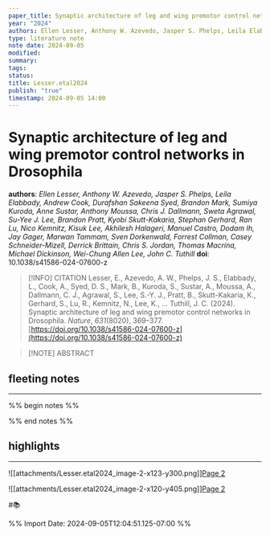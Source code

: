 ```yaml
---
paper_title: Synaptic architecture of leg and wing premotor control networks in Drosophila
year: "2024"
authors: Ellen Lesser, Anthony W. Azevedo, Jasper S. Phelps, Leila Elabbady, Andrew Cook, Durafshan Sakeena Syed, Brandon Mark, Sumiya Kuroda, Anne Sustar, Anthony Moussa, Chris J. Dallmann, Sweta Agrawal, Su-Yee J. Lee, Brandon Pratt, Kyobi Skutt-Kakaria, Stephan Gerhard, Ran Lu, Nico Kemnitz, Kisuk Lee, Akhilesh Halageri, Manuel Castro, Dodam Ih, Jay Gager, Marwan Tammam, Sven Dorkenwald, Forrest Collman, Casey Schneider-Mizell, Derrick Brittain, Chris S. Jordan, Thomas Macrina, Michael Dickinson, Wei-Chung Allen Lee, John C. Tuthill
type: literature note
note date: 2024-09-05
modified: 
summary: 
tags: 
status: 
title: Lesser.etal2024
publish: "true"
timestamp: 2024-09-05 14:00
---
```

# Synaptic architecture of leg and wing premotor control networks in Drosophila
**authors**: *Ellen Lesser, Anthony W. Azevedo, Jasper S. Phelps, Leila Elabbady, Andrew Cook, Durafshan Sakeena Syed, Brandon Mark, Sumiya Kuroda, Anne Sustar, Anthony Moussa, Chris J. Dallmann, Sweta Agrawal, Su-Yee J. Lee, Brandon Pratt, Kyobi Skutt-Kakaria, Stephan Gerhard, Ran Lu, Nico Kemnitz, Kisuk Lee, Akhilesh Halageri, Manuel Castro, Dodam Ih, Jay Gager, Marwan Tammam, Sven Dorkenwald, Forrest Collman, Casey Schneider-Mizell, Derrick Brittain, Chris S. Jordan, Thomas Macrina, Michael Dickinson, Wei-Chung Allen Lee, John C. Tuthill*
**doi**: 10.1038/s41586-024-07600-z

> [!INFO] CITATION
> Lesser, E., Azevedo, A. W., Phelps, J. S., Elabbady, L., Cook, A., Syed, D. S., Mark, B., Kuroda, S., Sustar, A., Moussa, A., Dallmann, C. J., Agrawal, S., Lee, S.-Y. J., Pratt, B., Skutt-Kakaria, K., Gerhard, S., Lu, R., Kemnitz, N., Lee, K., … Tuthill, J. C. (2024). Synaptic architecture of leg and wing premotor control networks in Drosophila. _Nature_, _631_(8020), 369–377. [https://doi.org/10.1038/s41586-024-07600-z](https://doi.org/10.1038/s41586-024-07600-z)

> [!NOTE] ABSTRACT
> 
> 

## fleeting notes
---
%% begin notes %% 


%% end notes %% 
## highlights
---
![[attachments/Lesser.etal2024_image-2-x123-y300.png]][Page 2](zotero://open-pdf/library/items/Q2IQW56V?page=2&annotation=FE2E7ZCN) 

 
![[attachments/Lesser.etal2024_image-2-x120-y405.png]][Page 2](zotero://open-pdf/library/items/Q2IQW56V?page=2&annotation=Z9LB5GZR) 

 
#📚 

%% Import Date: 2024-09-05T12:04:51.125-07:00 %%
